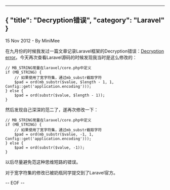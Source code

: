-----
{
    "title": "Decryption错误",
    "category": "Laravel"
}
-----

<p class="meta">15 Nov 2012 - By MiniMee</p>

在九月份的时候我发过一篇文章记录Laravel框架的Decryption错误：[Decryption error](http://blog.minimee.org/2012/09/22/decryption-error.html)。今天再次查看Laravel源码的时候发现我当时是这么修改的：

    // MB_STRING常量在laravel/core.php中定义
    if (MB_STRING) {
        // 如果使用了宽字符集，通过mb_substr截取字符
        $pad = ord(mb_substr($value, $length - 1, 1, Config::get('application.encoding')));
    } else {
        $pad = ord(substr($value, $length - 1));
    }

然后发现自己深深的范二了，遂再次修改一下：

    // MB_STRING常量在laravel/core.php中定义
    if (MB_STRING) {
        // 如果使用了宽字符集，通过mb_substr截取字符
        $pad = ord(mb_substr($value, -1, 1, Config::get('application.encoding')));
    } else {
        $pad = ord(substr($value, -1));
    }

以后尽量避免范这种思维短路的错误。

对于宽字符集的修改已被奶瓶同学提交到了Laravel官方。

-- EOF --
